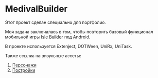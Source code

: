 # MedivalBuilder

Этот проект сделан специально для портфолио.

Моя задача заключалась в том, чтобы повторить базовый функционал мобильной игры [Isle Builder](https://play.google.com/store/apps/details?id=com.montaponta.idleplanecrashsurvival&hl=ru&gl=US) под Android.

В проекте используется Extenject, DOTWeen, UniRx, UniTask.

Также ссылка на визульные ассеты:
1) [Персонажи](https://assetstore.unity.com/packages/3d/characters/humanoids/humans/lowpoly-medieval-peasants-free-medieval-fantasy-series-122225)
2) [Постройки](https://assetstore.unity.com/packages/3d/environments/historic/lowpoly-medieval-buildings-58289)
